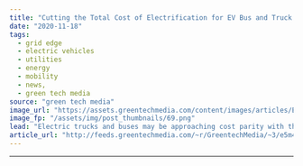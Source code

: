 ```yaml
---
title: "Cutting the Total Cost of Electrification for EV Bus and Truck Fleets"
date: "2020-11-18"
tags: 
  - grid edge
  - electric vehicles
  - utilities
  - energy
  - mobility
  - news,
  - green tech media
source: "green tech media"
image_url: "https://assets.greentechmedia.com/content/images/articles/EDF_TotalCostOfElectrification_EVchargers_XL.jpeg"
image_fp: "/assets/img/post_thumbnails/69.png"
lead: "Electric trucks and buses may be approaching cost parity with their fossil-fueled counterparts, and they’re certainly cheaper to fuel over the long run — and that’s not counting their carbon and pollution emissions benefits. But that’s just a slice o ..."
article_url: "http://feeds.greentechmedia.com/~r/GreentechMedia/~3/e5m4dD9X8dg/cutting-the-total-cost-of-electrification-for-bus-and-truck-fleets"
---
```


---

